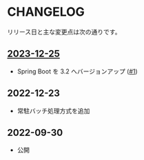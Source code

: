 # CHANGELOG

リリース日と主な変更点は次の通りです。

## [2023-12-25](https://github.com/Fintan-contents/spring-archdoc-sample/milestone/1?closed=1)

- Spring Boot を 3.2 へバージョンアップ ([#1](https://github.com/Fintan-contents/spring-archdoc-sample/pull/1))

## 2022-12-23

- 常駐バッチ処理方式を追加

## 2022-09-30

- 公開
